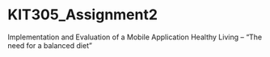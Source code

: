 # KIT305_Assignment2
Implementation and Evaluation of a Mobile Application Healthy Living – “The need for a balanced diet”
